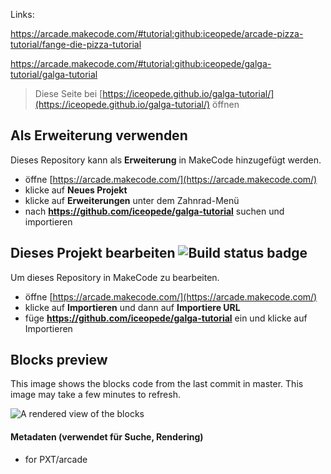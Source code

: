 Links:

https://arcade.makecode.com/#tutorial:github:iceopede/arcade-pizza-tutorial/fange-die-pizza-tutorial

https://arcade.makecode.com/#tutorial:github:iceopede/galga-tutorial/galga-tutorial



> Diese Seite bei [https://iceopede.github.io/galga-tutorial/](https://iceopede.github.io/galga-tutorial/) öffnen

## Als Erweiterung verwenden

Dieses Repository kann als **Erweiterung** in MakeCode hinzugefügt werden.

* öffne [https://arcade.makecode.com/](https://arcade.makecode.com/)
* klicke auf **Neues Projekt**
* klicke auf **Erweiterungen** unter dem Zahnrad-Menü
* nach **https://github.com/iceopede/galga-tutorial** suchen und importieren

## Dieses Projekt bearbeiten ![Build status badge](https://github.com/iceopede/galga-tutorial/workflows/MakeCode/badge.svg)

Um dieses Repository in MakeCode zu bearbeiten.

* öffne [https://arcade.makecode.com/](https://arcade.makecode.com/)
* klicke auf **Importieren** und dann auf **Importiere URL**
* füge **https://github.com/iceopede/galga-tutorial** ein und klicke auf Importieren

## Blocks preview

This image shows the blocks code from the last commit in master.
This image may take a few minutes to refresh.

![A rendered view of the blocks](https://github.com/iceopede/galga-tutorial/raw/master/.github/makecode/blocks.png)

#### Metadaten (verwendet für Suche, Rendering)

* for PXT/arcade
<script src="https://makecode.com/gh-pages-embed.js"></script><script>makeCodeRender("{{ site.makecode.home_url }}", "{{ site.github.owner_name }}/{{ site.github.repository_name }}");</script>
